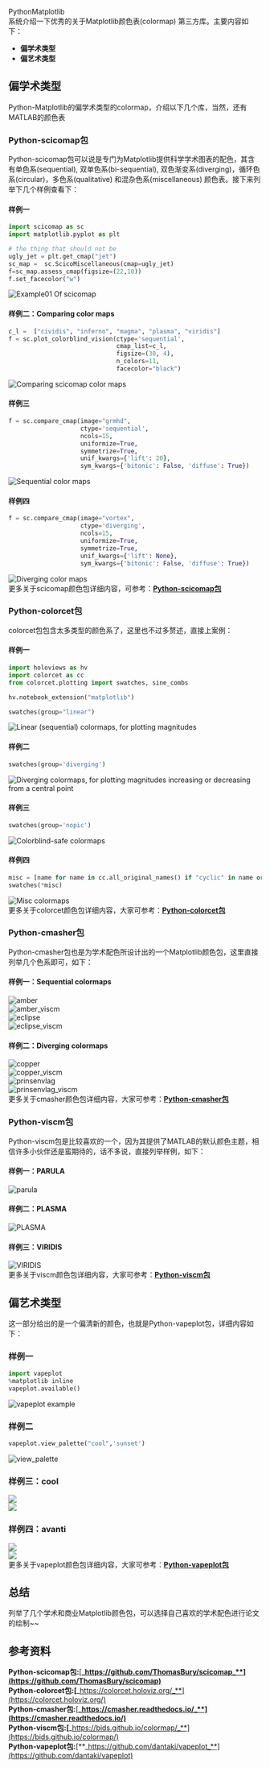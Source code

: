 PythonMatplotlib<br />系统介绍一下优秀的关于Matplotlib颜色表(colormap) 第三方库。主要内容如下：

- **偏学术类型**
- **偏艺术类型**
<a name="t6GQc"></a>
## 偏学术类型
Python-Matplotlib的偏学术类型的colormap，介绍以下几个库，当然，还有MATLAB的颜色表
<a name="YAjea"></a>
### Python-scicomap包
Python-scicomap包可以说是专门为Matplotlib提供科学学术图表的配色，其含有单色系(sequential), 双单色系(bi-sequential), 双色渐变系(diverging)，循环色系(circular)，多色系(qualitative) 和混杂色系(miscellaneous) 颜色表。接下来列举下几个样例查看下：
<a name="YgyJb"></a>
#### 样例一
```python
import scicomap as sc
import matplotlib.pyplot as plt

# the thing that should not be
ugly_jet = plt.get_cmap("jet")
sc_map =  sc.ScicoMiscellaneous(cmap=ugly_jet)
f=sc_map.assess_cmap(figsize=(22,10))
f.set_facecolor("w")
```
![Example01 Of scicomap](./img/1683472809269-c2d7e2f5-f366-4069-aa6b-b9235a568951.png "Example01 Of scicomap")
<a name="HXrxP"></a>
#### 样例二：Comparing color maps
```python
c_l =  ["cividis", "inferno", "magma", "plasma", "viridis"]
f = sc.plot_colorblind_vision(ctype='sequential', 
                              cmap_list=c_l, 
                              figsize=(30, 4), 
                              n_colors=11, 
                              facecolor="black")
```
![Comparing scicomap color maps](./img/1683472809309-dac3b22c-f2a3-48bb-9077-d683f7c849e9.png "Comparing scicomap color maps")
<a name="nJZFO"></a>
#### 样例三
```python
f = sc.compare_cmap(image="grmhd", 
                    ctype='sequential', 
                    ncols=15, 
                    uniformize=True, 
                    symmetrize=True, 
                    unif_kwargs={'lift': 20}, 
                    sym_kwargs={'bitonic': False, 'diffuse': True})
```
![Sequential color maps](./img/1683472809273-7169eb9b-6e4d-4a24-a435-2f7d8fa4744b.png "Sequential color maps")
<a name="FMj1q"></a>
#### 样例四
```python
f = sc.compare_cmap(image="vortex", 
                    ctype='diverging', 
                    ncols=15, 
                    uniformize=True, 
                    symmetrize=True, 
                    unif_kwargs={'lift': None}, 
                    sym_kwargs={'bitonic': False, 'diffuse': True})
```
![Diverging color maps](./img/1683472809298-58c5430f-b4b6-4e20-84e1-ee96864ebac8.png "Diverging color maps")<br />更多关于scicomap颜色包详细内容，可参考：[**Python-scicomap包**](https://github.com/ThomasBury/scicomap)
<a name="rmSW5"></a>
### Python-colorcet包
colorcet包包含太多类型的颜色系了，这里也不过多赘述，直接上案例：
<a name="bZRdc"></a>
#### 样例一
```python
import holoviews as hv
import colorcet as cc
from colorcet.plotting import swatches, sine_combs

hv.notebook_extension("matplotlib")

swatches(group="linear")
```
![Linear (sequential) colormaps, for plotting magnitudes](./img/1683472809393-71243441-825a-4e8c-8308-dd171f65be81.png "Linear (sequential) colormaps, for plotting magnitudes")
<a name="V9lsM"></a>
#### 样例二
```python
swatches(group='diverging')
```
![Diverging colormaps, for plotting magnitudes increasing or decreasing from a central point](./img/1683472809660-b8be4a08-79f0-4330-92ed-ecb3eebc7c54.png "Diverging colormaps, for plotting magnitudes increasing or decreasing from a central point")
<a name="KmNjn"></a>
#### 样例三
```python
swatches(group='nopic')
```
![Colorblind-safe colormaps](./img/1683472809821-6e1676a9-25a5-46dd-92fb-e10752642298.png "Colorblind-safe colormaps")
<a name="cql6i"></a>
#### 样例四
```python
misc = [name for name in cc.all_original_names() if "cyclic" in name or "isoluminant" in name or "rainbow" in name]
swatches(*misc)
```
![Misc colormaps](./img/1683472809791-2dafbc12-23db-4d99-9bd9-974afb039820.png "Misc colormaps")<br />更多关于colorcet颜色包详细内容，大家可参考：[**Python-colorcet包**](https://colorcet.holoviz.org/)
<a name="bpHxc"></a>
### Python-cmasher包
Python-cmasher包也是为学术配色所设计出的一个Matplotlib颜色包，这里直接列举几个色系即可，如下：
<a name="v2w8a"></a>
#### 样例一：Sequential colormaps
![amber](./img/1683472810104-64759ddf-6455-4660-a174-6cb01df01e32.png "amber")<br />![amber_viscm](./img/1683472810168-46208f9a-f6ca-4d5f-9f68-e317726c80c3.png "amber_viscm")<br />![eclipse](./img/1683472810229-d29652de-447c-49e6-a421-f6d7bd17155d.png "eclipse")<br />![eclipse_viscm](./img/1683472810329-da0e3e9c-d8d5-40b1-925f-5d2e6a74935d.png "eclipse_viscm")
<a name="JiYeJ"></a>
#### 样例二：Diverging colormaps
![copper](./img/1683472810442-634ebbb8-c770-481c-b8ea-eb59b4a37074.png "copper")<br />![copper_viscm](./img/1683472810597-3db8767e-f70e-4d0f-839a-fe1862900ad3.png "copper_viscm")<br />![prinsenvlag](./img/1683472810659-ec645727-21ad-4c1b-a76b-3163189b46a4.png "prinsenvlag")<br />![prinsenvlag_viscm](./img/1683472810854-ddeb3346-07fa-4613-9083-4c4176bb7eae.png "prinsenvlag_viscm")<br />更多关于cmasher颜色包详细内容，大家可参考：[**Python-cmasher包**](https://cmasher.readthedocs.io/)
<a name="caGhq"></a>
### Python-viscm包
Python-viscm包是比较喜欢的一个，因为其提供了MATLAB的默认颜色主题，相信许多小伙伴还是蛮期待的，话不多说，直接列举样例，如下：
<a name="Kz67M"></a>
#### 样例一：PARULA
![parula](./img/1683472810812-3e17dfbf-5524-4bee-a8e9-0ba5ae01e241.png "parula")
<a name="xLRTo"></a>
#### 样例二：PLASMA
![PLASMA](./img/1683472810881-892b1824-5367-4345-8f74-0723fa9d719c.png "PLASMA")
<a name="qr40u"></a>
#### 样例三：VIRIDIS
![VIRIDIS](./img/1683472811044-5d528ef3-4adb-4fc3-ab5a-66789c1b5860.png "VIRIDIS")<br />更多关于viscm颜色包详细内容，大家可参考：[**Python-viscm包**](https://bids.github.io/colormap/)
<a name="fcJWI"></a>
## 偏艺术类型
这一部分给出的是一个偏清新的颜色，也就是Python-vapeplot包，详细内容如下：
<a name="EwFas"></a>
### 样例一
```python
import vapeplot
%matplotlib inline
vapeplot.available()
```
![vapeplot example](./img/1683472811127-b8be85a8-96cc-4090-97dc-411d6470c061.png "vapeplot example")
<a name="r0Aid"></a>
### 样例二
```python
vapeplot.view_palette("cool",'sunset')
```
![view_palette](./img/1683472811473-db783886-b3f9-49d9-abd9-b4dbb1bf9f74.png "view_palette")
<a name="i7nO1"></a>
### 样例三：cool
![](./img/1683472811480-37cf3076-70f4-4cad-9750-a0ae413523f2.png)<br />![](./img/1683472811498-02001bb9-0c33-4602-ba2f-9f4c1dfb65cb.png)
<a name="jpBxm"></a>
### 样例四：avanti
![](./img/1683472811489-9ab58617-43c9-4580-a911-7b5137c9c8a4.png)<br />![](./img/1683472811559-3049614c-05c0-4b9e-8080-2dd567acf587.png)<br />更多关于vapeplot颜色包详细内容，大家可参考：[**Python-vapeplot包**](https://github.com/dantaki/vapeplot)
<a name="OdSdg"></a>
## 总结
列举了几个学术和商业Matplotlib颜色包，可以选择自己喜欢的学术配色进行论文的绘制~~
<a name="mMiu5"></a>
## 参考资料
**Python-scicomap包:**[**_https://github.com/ThomasBury/scicomap_**](https://github.com/ThomasBury/scicomap)<br />**Python-colorcet包:**[**_https://colorcet.holoviz.org/_**](https://colorcet.holoviz.org/)<br />**Python-cmasher包:**[**_https://cmasher.readthedocs.io/_**](https://cmasher.readthedocs.io/)<br />**Python-viscm包:**[**_https://bids.github.io/colormap/_**](https://bids.github.io/colormap/)<br />**Python-vapeplot包:**[**_https://github.com/dantaki/vapeplot_**](https://github.com/dantaki/vapeplot)

